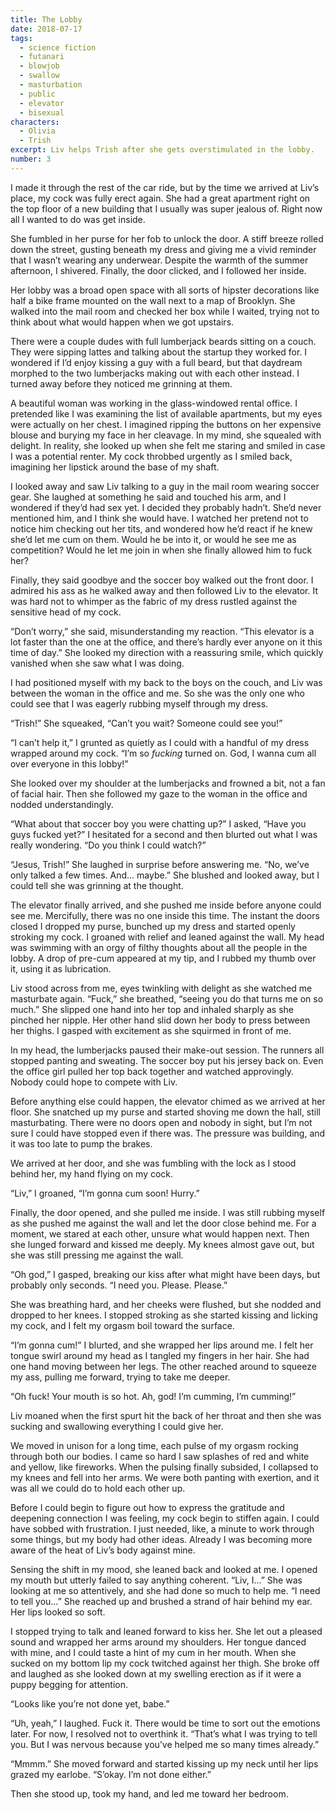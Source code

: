 ```yaml
---
title: The Lobby
date: 2018-07-17
tags:
  - science fiction
  - futanari
  - blowjob
  - swallow
  - masturbation
  - public
  - elevator
  - bisexual
characters:
  - Olivia
  - Trish
excerpt: Liv helps Trish after she gets overstimulated in the lobby.
number: 3
---
```


I made it through the rest of the car ride, but by the time we arrived at Liv’s place, my cock was fully erect again. She had a great apartment right on the top floor of a new building that I usually was super jealous of. Right now all I wanted to do was get inside.

She fumbled in her purse for her fob to unlock the door. A stiff breeze rolled down the street, gusting beneath my dress and giving me a vivid reminder that I wasn’t wearing any underwear. Despite the warmth of the summer afternoon, I shivered. Finally, the door clicked, and I followed her inside.

Her lobby was a broad open space with all sorts of hipster decorations like half a bike frame mounted on the wall next to a map of Brooklyn. She walked into the mail room and checked her box while I waited, trying not to think about what would happen when we got upstairs.

There were a couple dudes with full lumberjack beards sitting on a couch. They were sipping lattes and talking about the startup they worked for. I wondered if I’d enjoy kissing a guy with a full beard, but that daydream morphed to the two lumberjacks making out with each other instead. I turned away before they noticed me grinning at them.

A beautiful woman was working in the glass-windowed rental office. I pretended like I was examining the list of available apartments, but my eyes were actually on her chest. I imagined ripping the buttons on her expensive blouse and burying my face in her cleavage. In my mind, she squealed with delight. In reality, she looked up when she felt me staring and smiled in case I was a potential renter. My cock throbbed urgently as I smiled back, imagining her lipstick around the base of my shaft.

I looked away and saw Liv talking to a guy in the mail room wearing soccer gear. She laughed at something he said and touched his arm, and I wondered if they’d had sex yet. I decided they probably hadn’t. She’d never mentioned him, and I think she would have. I watched her pretend not to notice him checking out her tits, and wondered how he’d react if he knew she’d let me cum on them. Would he be into it, or would he see me as competition? Would he let me join in when she finally allowed him to fuck her?

Finally, they said goodbye and the soccer boy walked out the front door. I admired his ass as he walked away and then followed Liv to the elevator. It was hard not to whimper as the fabric of my dress rustled against the sensitive head of my cock.

“Don’t worry,” she said, misunderstanding my reaction. “This elevator is a lot faster than the one at the office, and there’s hardly ever anyone on it this time of day.” She looked my direction with a reassuring smile, which quickly vanished when she saw what I was doing.

I had positioned myself with my back to the boys on the couch, and Liv was between the woman in the office and me. So she was the only one who could see that I was eagerly rubbing myself through my dress.

“Trish!” She squeaked, “Can’t you wait? Someone could see you!”

“I can’t help it,” I grunted as quietly as I could with a handful of my dress wrapped around my cock. “I’m so _fucking_ turned on. God, I wanna cum all over everyone in this lobby!”

She looked over my shoulder at the lumberjacks and frowned a bit, not a fan of facial hair. Then she followed my gaze to the woman in the office and nodded understandingly.

“What about that soccer boy you were chatting up?” I asked, “Have you guys fucked yet?” I hesitated for a second and then blurted out what I was really wondering. “Do you think I could watch?”

“Jesus, Trish!” She laughed in surprise before answering me. “No, we’ve only talked a few times. And… maybe.” She blushed and looked away, but I could tell she was grinning at the thought.

The elevator finally arrived, and she pushed me inside before anyone could see me. Mercifully, there was no one inside this time. The instant the doors closed I dropped my purse, bunched up my dress and started openly stroking my cock. I groaned with relief and leaned against the wall. My head was swimming with an orgy of filthy thoughts about all the people in the lobby. A drop of pre-cum appeared at my tip, and I rubbed my thumb over it, using it as lubrication.

Liv stood across from me, eyes twinkling with delight as she watched me masturbate again. “Fuck,” she breathed, “seeing you do that turns me on so much.” She slipped one hand into her top and inhaled sharply as she pinched her nipple. Her other hand slid down her body to press between her thighs. I gasped with excitement as she squirmed in front of me.

In my head, the lumberjacks paused their make-out session. The runners all stopped panting and sweating. The soccer boy put his jersey back on. Even the office girl pulled her top back together and watched approvingly. Nobody could hope to compete with Liv.

Before anything else could happen, the elevator chimed as we arrived at her floor. She snatched up my purse and started shoving me down the hall, still masturbating. There were no doors open and nobody in sight, but I’m not sure I could have stopped even if there was. The pressure was building, and it was too late to pump the brakes.

We arrived at her door, and she was fumbling with the lock as I stood behind her, my hand flying on my cock.

“Liv,” I groaned, “I’m gonna cum soon! Hurry.”

Finally, the door opened, and she pulled me inside. I was still rubbing myself as she pushed me against the wall and let the door close behind me. For a moment, we stared at each other, unsure what would happen next. Then she lunged forward and kissed me deeply. My knees almost gave out, but she was still pressing me against the wall.

“Oh god,” I gasped, breaking our kiss after what might have been days, but probably only seconds. “I need you. Please. Please.”

She was breathing hard, and her cheeks were flushed, but she nodded and dropped to her knees. I stopped stroking as she started kissing and licking my cock, and I felt my orgasm boil toward the surface.

“I’m gonna cum!” I blurted, and she wrapped her lips around me. I felt her tongue swirl around my head as I tangled my fingers in her hair. She had one hand moving between her legs. The other reached around to squeeze my ass, pulling me forward, trying to take me deeper.

“Oh fuck! Your mouth is so hot. Ah, god! I’m cumming, I’m cumming!”

Liv moaned when the first spurt hit the back of her throat and then she was sucking and swallowing everything I could give her.

We moved in unison for a long time, each pulse of my orgasm rocking through both our bodies. I came so hard I saw splashes of red and white and yellow, like fireworks. When the pulsing finally subsided, I collapsed to my knees and fell into her arms. We were both panting with exertion, and it was all we could do to hold each other up.

Before I could begin to figure out how to express the gratitude and deepening connection I was feeling, my cock begin to stiffen again. I could have sobbed with frustration. I just needed, like, a minute to work through some things, but my body had other ideas. Already I was becoming more aware of the heat of Liv’s body against mine.

Sensing the shift in my mood, she leaned back and looked at me. I opened my mouth but utterly failed to say anything coherent. “Liv, I…” She was looking at me so attentively, and she had done so much to help me. “I need to tell you…” She reached up and brushed a strand of hair behind my ear. Her lips looked so soft.

I stopped trying to talk and leaned forward to kiss her. She let out a pleased sound and wrapped her arms around my shoulders. Her tongue danced with mine, and I could taste a hint of my cum in her mouth. When she sucked on my bottom lip my cock twitched against her thigh. She broke off and laughed as she looked down at my swelling erection as if it were a puppy begging for attention.

“Looks like you’re not done yet, babe.”

“Uh, yeah,” I laughed. Fuck it. There would be time to sort out the emotions later. For now, I resolved not to overthink it. “That’s what I was trying to tell you. But I was nervous because you’ve helped me so many times already.”

“Mmmm.” She moved forward and started kissing up my neck until her lips grazed my earlobe. “S’okay. I’m not done either.”

Then she stood up, took my hand, and led me toward her bedroom.
